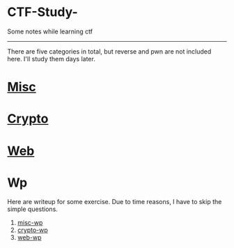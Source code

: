 # CTF-Study-
Some notes while learning ctf

---

There are five categories in total, but reverse and pwn are not included here.
I'll study them days later.

# [Misc](Misc.md)

# [Crypto](Crypto.md)

# [Web](Web)



# Wp
Here are writeup for some exercise.
Due to time reasons, I have to skip the simple questions.

1. [misc-wp](Wp/misc.md)
2. [crypto-wp](Wp/crypto.md)
3. [web-wp](Wp/web.md)
